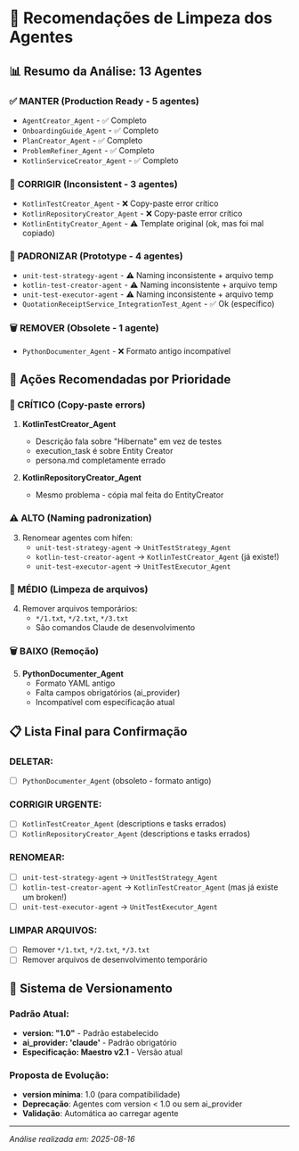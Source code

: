 # 🧹 Recomendações de Limpeza dos Agentes

## 📊 **Resumo da Análise: 13 Agentes**

### ✅ **MANTER (Production Ready - 5 agentes)**
- `AgentCreator_Agent` - ✅ Completo
- `OnboardingGuide_Agent` - ✅ Completo
- `PlanCreator_Agent` - ✅ Completo  
- `ProblemRefiner_Agent` - ✅ Completo
- `KotlinServiceCreator_Agent` - ✅ Completo

### 🔧 **CORRIGIR (Inconsistent - 3 agentes)**
- `KotlinTestCreator_Agent` - ❌ Copy-paste error crítico
- `KotlinRepositoryCreator_Agent` - ❌ Copy-paste error crítico
- `KotlinEntityCreator_Agent` - ⚠️ Template original (ok, mas foi mal copiado)

### 🚧 **PADRONIZAR (Prototype - 4 agentes)**
- `unit-test-strategy-agent` - ⚠️ Naming inconsistente + arquivo temp
- `kotlin-test-creator-agent` - ⚠️ Naming inconsistente + arquivo temp
- `unit-test-executor-agent` - ⚠️ Naming inconsistente + arquivo temp
- `QuotationReceiptService_IntegrationTest_Agent` - ✅ Ok (específico)

### 🗑️ **REMOVER (Obsolete - 1 agente)**
- `PythonDocumenter_Agent` - ❌ Formato antigo incompatível

## 🔄 **Ações Recomendadas por Prioridade**

### **🚨 CRÍTICO (Copy-paste errors)**
1. **KotlinTestCreator_Agent**
   - Descrição fala sobre "Hibernate" em vez de testes
   - execution_task é sobre Entity Creator
   - persona.md completamente errado

2. **KotlinRepositoryCreator_Agent**  
   - Mesmo problema - cópia mal feita do EntityCreator

### **⚠️ ALTO (Naming padronization)**
3. Renomear agentes com hífen:
   - `unit-test-strategy-agent` → `UnitTestStrategy_Agent`
   - `kotlin-test-creator-agent` → `KotlinTestCreator_Agent` (já existe!)
   - `unit-test-executor-agent` → `UnitTestExecutor_Agent`

### **📁 MÉDIO (Limpeza de arquivos)**
4. Remover arquivos temporários:
   - `*/1.txt`, `*/2.txt`, `*/3.txt`
   - São comandos Claude de desenvolvimento

### **🗑️ BAIXO (Remoção)**
5. **PythonDocumenter_Agent**
   - Formato YAML antigo
   - Falta campos obrigatórios (ai_provider)
   - Incompatível com especificação atual

## 📋 **Lista Final para Confirmação**

### **DELETAR:**
- [ ] `PythonDocumenter_Agent` (obsoleto - formato antigo)

### **CORRIGIR URGENTE:**
- [ ] `KotlinTestCreator_Agent` (descriptions e tasks errados)
- [ ] `KotlinRepositoryCreator_Agent` (descriptions e tasks errados)

### **RENOMEAR:**
- [ ] `unit-test-strategy-agent` → `UnitTestStrategy_Agent`
- [ ] `kotlin-test-creator-agent` → `KotlinTestCreator_Agent` (mas já existe um broken!)
- [ ] `unit-test-executor-agent` → `UnitTestExecutor_Agent`

### **LIMPAR ARQUIVOS:**
- [ ] Remover `*/1.txt`, `*/2.txt`, `*/3.txt`
- [ ] Remover arquivos de desenvolvimento temporário

## 🎯 **Sistema de Versionamento**

### **Padrão Atual:**
- **version: "1.0"** - Padrão estabelecido
- **ai_provider: 'claude'** - Padrão obrigatório
- **Especificação: Maestro v2.1** - Versão atual

### **Proposta de Evolução:**
- **version mínima**: 1.0 (para compatibilidade)
- **Deprecação**: Agentes com version < 1.0 ou sem ai_provider
- **Validação**: Automática ao carregar agente

---
*Análise realizada em: 2025-08-16*